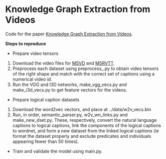 # Knowledge Graph Extraction from Videos

Code for the paper [Knowledge Graph Extraction from Videos](https://arxiv.org/abs/2007.10040).

**Steps to reproduce**
- Prepare video tensors
1. Download the video files for [MSVD](https://www.cs.utexas.edu/users/ml/clamp/videoDescription/) and [MSRVTT](https://www.mediafire.com/folder/h14iarbs62e7p/shared).
2. Preprocess each dataset using preprocess_<dataset-name>.py to obtain video tensors of the right shape and match with the correct set of captions using a numerical video id.
3. Run the VGG and I3D networks, make_vgg_vecs.py and make_i3d_vecs.py to get feature vectors for the videos.

- Prepare logical caption datasets
1. Download the word2vec vectors, and place at ../data/w2v_vecs.bin
2. Run, in order, semantic_parser.py, w2v_wn_links.py and make_new_dset.py. These, respectively, convert the natural language captions to logical captions, link the components of the logical captions to wordnet, and form a new dataset from the linked logical captions (ie format the dataset properly and exclude predicates and individuals appearing fewer than 50 times).

- Train and validate the model using main.py. 

